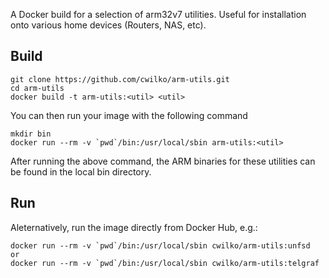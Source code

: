 A Docker build for a selection of arm32v7 utilities. Useful for installation onto various home devices (Routers, NAS, etc).

## Build

    git clone https://github.com/cwilko/arm-utils.git 
    cd arm-utils
    docker build -t arm-utils:<util> <util>

You can then run your image with the following command

    mkdir bin
    docker run --rm -v `pwd`/bin:/usr/local/sbin arm-utils:<util>

After running the above command, the ARM binaries for these utilities can be found in the local bin directory.

## Run

Aleternatively, run the image directly from Docker Hub, e.g.:

    docker run --rm -v `pwd`/bin:/usr/local/sbin cwilko/arm-utils:unfsd
    or
    docker run --rm -v `pwd`/bin:/usr/local/sbin cwilko/arm-utils:telgraf


